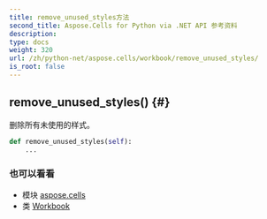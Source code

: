 ```yaml
---
title: remove_unused_styles方法
second_title: Aspose.Cells for Python via .NET API 参考资料
description:
type: docs
weight: 320
url: /zh/python-net/aspose.cells/workbook/remove_unused_styles/
is_root: false
---
```

##  remove_unused_styles() {#}
删除所有未使用的样式。



```python
def remove_unused_styles(self):
    ...
```





### 也可以看看
* 模块 [aspose.cells](../../)
* 类 [Workbook](/cells/zh/python-net/aspose.cells/workbook)
